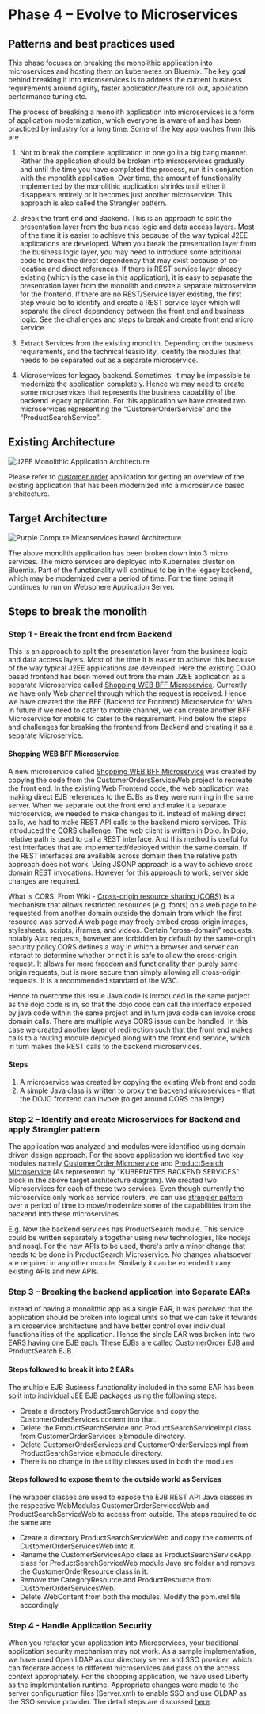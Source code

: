 # Phase 4 – Evolve to Microservices

## Patterns and best practices used

This phase focuses on breaking the monolithic application into microservices and hosting them on kubernetes on Bluemix. The key goal behind breaking it into microservices is to address the current business requirements around agility, faster application/feature roll out, application performance tuning etc. 

The process of breaking a monolith application into microservices is a form of application modernization, which everyone is aware of and has been practiced by industry for a long time. Some of the key approaches from this are

1.	Not to break the complete application in one go in a big bang manner. Rather the application should be broken into microservices gradually and until the time you have completed the process, run it in conjunction with the monolith application. Over time, the amount of functionality implemented by the monolithic application shrinks until either it disappears entirely or it becomes just another microservice. This approach is also called the Strangler pattern.

2.	Break the front end and Backend. This is an approach to split the presentation layer from the business logic and data access layers. Most of the time it is easier to achieve this because of the way typical J2EE applications are developed. 
When you break the presentation layer from the business logic layer, you may need to introduce some additional code to break the direct dependency that may exist because of co-location and direct references. If there is REST service layer already existing (which is the case in this application), it is easy to separate the presentation layer from the monolith and create a separate microservice for the frontend. If there are no REST/Service layer existing, the first step would be to identify and create a REST service layer which will separate the direct dependency between the front end and business logic. 
See the challenges and steps to break and create front end micro service <Link to FrontEnd Microservice>.

3.	Extract Services from the existing monolith. Depending on the business requirements, and the technical feasibility, identify the modules that needs to be separated out as a separate microservice. 

4. Microservices for legacy backend. Sometimes, it may be impossible to modernize the application completely. Hence we may need to create some  microservices that represents the business capability of the backend legacy application. For this application we have created two microservices representing the “CustomerOrderService” and the “ProductSearchService”.  

## Existing Architecture
![J2EE Monolithic Application Architecture](https://github.com/ibm-cloud-architecture/refarch-jee/tree/master/static/imgs/apparch-pc-phase0-customerorderservices.png?raw=true)

Please refer to [customer order](https://github.com/ibm-cloud-architecture/refarch-jee-customerorder/tree/was90-dev/README.md) application for getting an overview of the existing application that has been modernized into a microservice based architecture.


## Target Architecture
![Purple Compute Microservices based Architecture](https://github.com/ibm-cloud-architecture/refarch-jee-monolith-to-microservices/blob/master/images/purplecompute-architecture.png?raw=true)

The above monolith application has been broken down into 3 micro services. The micro services are deployed into Kubernetes cluster on Bluemix. Part of the functionality will continue to be in the legacy backend, which may be modernized over a period of time. For the time being it continues to run on Websphere Application Server.

## Steps to break the monolith
 
### Step 1 - Break the front end from Backend 
This is an approach to split the presentation layer from the business logic and data access layers. Most of the time it is easier to achieve this because of the way typical J2EE applications are developed. Here the existing DOJO based frontend has been  moved out from the main J2EE application as a separate Microservice called [Shopping WEB BFF Microservice](https://github.com/ibm-cloud-architecture/refarch-jee-micro-shopping-bff). Currently we have only Web channel through which the request is received. Hence we have created the the BFF (Backend for Frontend) Microservice for Web. In future if we need to cater to mobile channel, we can create another BFF Microservice for mobile to cater to the requirement. Find below the steps and challenges for breaking the frontend from Backend and creating it as a separate Microservice.

#### Shopping WEB BFF Microservice
A new microservice called [Shopping WEB BFF Microservice](https://github.com/ibm-cloud-architecture/refarch-jee-micro-shopping-bff) was created by copying the code from the CustomerOrdersServiceWeb project to recreate the front end. In the existing Web Frontend code, the web application was making direct EJB references to the EJBs as they were running in the same server. When we separate out the front end and make it a separate microservice, we needed to make changes to it. Instead of making direct calls, we had to make REST API calls to the backend micro services. This introduced the [CORS](https://en.wikipedia.org/wiki/Cross-origin_resource_sharing) challenge. The web client is written in Dojo. In Dojo, relative path is used to call a REST interface. And this method is useful for rest interfaces that are implemented/deployed within the same domain. If the REST interfaces are available across domain then the relative path approach does not work. Using JSONP approach is a way to achieve cross domain REST invocations. However for this approach to work, server side changes are required.


What is CORS:
From Wiki - [Cross-origin resource sharing (CORS)](https://en.wikipedia.org/wiki/Cross-origin_resource_sharing) is a mechanism that allows restricted resources (e.g. fonts) on a web page to be requested from another domain outside the domain from which the first resource was served.A web page may freely embed cross-origin images, stylesheets, scripts, iframes, and videos. Certain "cross-domain" requests, notably Ajax requests, however are forbidden by default by the same-origin security policy.CORS defines a way in which a browser and server can interact to determine whether or not it is safe to allow the cross-origin request. It allows for more freedom and functionality than purely same-origin requests, but is more secure than simply allowing all cross-origin requests. It is a recommended standard of the W3C.


Hence to overcome this issue Java code is introduced in the same project as the dojo code is in, so that the dojo code can call the interface exposed by java code within the same project and in turn java code can invoke cross domain calls. There are multiple ways CORS issue can be handled. In this case we created another layer of redirection such that the front end makes calls to a routing module deployed along with the front end service, which in turn makes the REST calls to the backend microservices.

#### Steps
1. A microservice was created by copying the existing Web front end code
2. A simple Java class is written to proxy the backend microservices - that the DOJO frontend can invoke (to get around CORS challenge)

### Step 2 – Identify and create Microservices for Backend and apply Strangler pattern
The application was analyzed and modules were identified using domain driven design approach. For the above application we identified two key modules namely 
[CustomerOrder Microservice](https://github.com/ibm-cloud-architecture/refarch-jee-micro-customer-service) and [ProductSearch Microservice](https://github.com/ibm-cloud-architecture/refarch-jee-micro-product-service) (As represented by "KUBERNETES BACKEND SERVICES" block in the above target architecture diagram). We created two Microservices for each of these two services. Even though currently the microservice only work as service routers, we can use [strangler pattern](https://www.ibm.com/developerworks/cloud/library/cl-strangler-application-pattern-microservices-apps-trs/index.html) over a period of time to move/modernize some of the capabilities from the backend into these microservices. 

E.g. Now the backend services has ProductSearch module. This service could be written separately altogether using new technologies, like nodejs and nosql. For the new APIs to be used, there's only a minor change that needs to be done in ProductSearch Microservice. No changes whatsoever are required in any other module. Similarly it can be extended to any existing APIs and new APIs.

### Step 3 – Breaking the backend application into Separate EARs
Instead of having a monolithic app as a single EAR, it was percived that the application should be broken into logical units so that we can take it towards a microservice architecture and have better control over individual functionalities of the application. Hence the single EAR was broken into two EARS having one EJB each. These EJBs are called CustomerOrder EJB and ProductSearch EJB. 


#### Steps followed to break it into 2 EARs
The multiple EJB  Business functionality included in the same EAR has been split into individual JEE EJB packages using the following steps:
* Create a directory ProductSearchService and copy the CustomerOrderServices content into that. 
* Delete the ProductSearchService and ProductSearchServiceImpl class from CustomerOrderServices ejbmodule directory.  
* Delete CustomerOrderServices and CustomerOrderServicesImpl from ProductSearchService ejbmodule directory.
* There is no change in the utility classes used in both the modules
 
#### Steps followed to expose them to the outside world as Services
The wrapper classes are used to expose the EJB REST API Java classes in the respective WebModules CustomerOrderServicesWeb and ProductSearchServiceWeb to access from outside. The steps required to do the same are
* Create a directory ProductSearchServiceWeb and copy the contents of CustomerOrderServicesWeb into it.  
* Rename the CustomerServicesApp class as ProductSearchServiceApp class for ProductSearchServiceWeb module Java src folder and remove the CustomerOrderResource class in it.
* Remove the CategoryResource and ProductResource from CustomerOrderServicesWeb.
* Delete WebContent from both the modules. Modify the pom.xml file accordingly

### Step 4 - Handle Application Security
When you refactor your application into Microservices, your traditional application security mechanism may not work. As a sample implementation, we have used Open LDAP as our directory server and SSO provider, which can federate access to different microservices and pass on the access context appropriately. For the shopping application, we have used Liberty as the implementation runtime. Appropriate changes were made to the server configuruation files (Server.xml) to enable SSO and use OLDAP as the SSO service provider. The detail steps are discussed [here](Legacy-Backend/SSO_OpenLDAP_Configuration.md).
